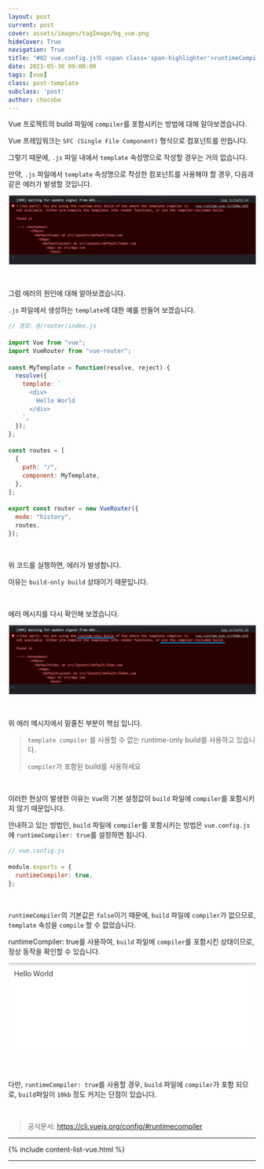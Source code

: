 ```yaml
---
layout: post
current: post
cover: assets/images/tagImage/bg_vue.png
hideCover: True
navigation: True
title: "#02 vue.config.js의 <span class='span-highlighter'>runtimeCompiler</span> 옵션"
date: 2021-05-30 09:00:00
tags: [vue]
class: post-template
subclass: 'post'
author: chocobe
---
```


Vue 프로젝트의 build 파일에 ``compiler``를 포함시키는 방법에 대해 알아보겠습니다.

Vue 프레임워크는 ``SFC (Single File Component)`` 형식으로 컴포넌트를 만듭니다.

그렇기 때문에, ``.js`` 파일 내에서 ``template`` 속성명으로 작성할 경우는 거의 없습니다.

만약, ``.js`` 파일에서 ``template`` 속성명으로 작성한 컴포넌트를 사용해야 할 경우, 다음과 같은 에러가 발생할 것입니다.

<img src="assets/images/vue/02_vue/02_vue_01.png" class="shadow" alt="template 속성 사용 시 에러"><br/>

<br/>

그럼 에러의 원인에 대해 알아보겠습니다.

``.js`` 파일에서 생성하는 ``template``에 대한 예를 만들어 보겠습니다.

```javascript
// 경로: @/router/index.js

import Vue from "vue";
import VueRouter from "vue-router";

const MyTemplate = function(resolve, reject) {
  resolve({
    template: `
      <div>
        Hello World
      </div>
    `,
  });
};

const routes = [
  {
    path: "/",
    component: MyTemplate,
  },
];

export const router = new VueRouter({
  mode: "history",
  routes,
});
```

<br/>

위 코드를 실행하면, 에러가 발생합니다.

이유는 ``build-only build`` 상태이기 때문입니다.

<br/>

에러 메시지를 다시 확인해 보겠습니다.

<img src="assets/images/vue/02_vue/02_vue_02.png" class="shadow" alt="template 속성 사용 시 에러 확인"><br/>

<br/>

위 에러 메시지에서 밑줄친 부분이 핵심 입니다.

> ``template compiler`` 를 사용할 수 없는 <span class="span-highlighter">runtime-only build</span>를 사용하고 있습니다.
>
> ``compiler``가 포함된 build를 사용하세요

<br/>

이러한 현상이 발생한 이유는 ``Vue``의 기본 설정값이 ``build`` 파일에 ``compiler``를 포함시키지 않기 때문입니다.

안내하고 있는 방법인, ``build`` 파일에 ``compiler``를 포함시키는 방법은 ``vue.config.js``에 ``runtimeCompiler: true``를 설정하면 됩니다.

```javascript
// vue.config.js

module.exports = {
  runtimeCompiler: true,
};
```

<br/>

``runtimeCompiler``의 기본값은 ``false``이기 때문에, ``build`` 파일에 ``compiler``가 없으므로, ``template`` 속성을 ``compile`` 할 수 없었습니다.

<span class="span-highlighter">runtimeCompiler: true</span>를 사용하여, ``build`` 파일에 ``compiler``를 포함시킨 상태이므로, 정상 동작을 확인할 수 있습니다.

<img src="assets/images/vue/02_vue/02_vue_03.png" class="shadow" alt="runtimeCompiler: true 적용"><br/>

<br/>

다만, ``runtimeCompiler: true``를 사용할 경우, ``build`` 파일에 ``compiler``가 포함 되므로, ``build``파일이 ``10kb`` 정도 커지는 단점이 있습니다.

<br/>

> 공식문서: <a href="https://cli.vuejs.org/config/#runtimecompiler" target="_blank">https://cli.vuejs.org/config/#runtimecompiler</a>

<hr/>

{% include content-list-vue.html %}

<hr/>